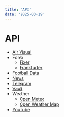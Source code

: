 ```yaml
---
title: 'API'
date: '2025-03-19'
---
```


# API

- [Air Visual](https://api-docs.iqair.com/)
- Forex
  - [Fixer](https://fixer.io/)
  - [Frankfurter](https://frankfurter.dev/)
- [Football Data](https://www.football-data.org/)
- [News](https://newsapi.org/)
- [Telegram](https://core.telegram.org/)
- [Vault](https://www.vaultproject.io/)
- Weather
  - [Open Meteo](https://open-meteo.com/)
  - [Open Weather Map](https://openweathermap.org/)
- [YouTube](https://developers.google.com/youtube/v3)
